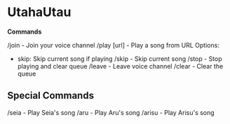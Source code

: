 # UtahaUtau

**Commands**

/join - Join your voice channel
/play [url] - Play a song from URL
  Options:
  <!-- - loop: Number of times to loop (use ! for infinite) -->
  - skip: Skip current song if playing
/skip - Skip current song
/stop - Stop playing and clear queue
/leave - Leave voice channel
/clear - Clear the queue

## Special Commands

/seia - Play Seia's song
/aru - Play Aru's song
/arisu - Play Arisu's song
